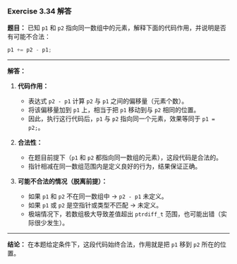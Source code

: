 ### Exercise 3.34 解答

**题目：**
已知 `p1` 和 `p2` 指向同一数组中的元素，解释下面的代码作用，并说明是否有可能不合法：

```cpp
p1 += p2 - p1;
```

---

**解答：**

1. **代码作用：**

   * 表达式 `p2 - p1` 计算 `p2` 与 `p1` 之间的偏移量（元素个数）。
   * 将该偏移量加到 `p1` 上，相当于把 `p1` 移动到与 `p2` 相同的位置。
   * 因此，执行这行代码后，`p1` 与 `p2` 指向同一个元素，效果等同于 `p1 = p2;`。

2. **合法性：**

   * 在题目前提下（`p1` 和 `p2` 都指向同一数组的元素），这段代码是合法的。
   * 指针相减在同一数组范围内是定义良好的行为，结果保证正确。

3. **可能不合法的情况（脱离前提）：**

   * 如果 `p1` 和 `p2` 不在同一数组中 → `p2 - p1` 未定义。
   * 如果 `p1` 或 `p2` 是空指针或类型不匹配 → 未定义。
   * 极端情况下，若数组极大导致差值超出 `ptrdiff_t` 范围，也可能出错（实际很少发生）。

---

**结论：**
在本题给定条件下，这段代码始终合法，作用就是把 `p1` 移到 `p2` 所在的位置。


